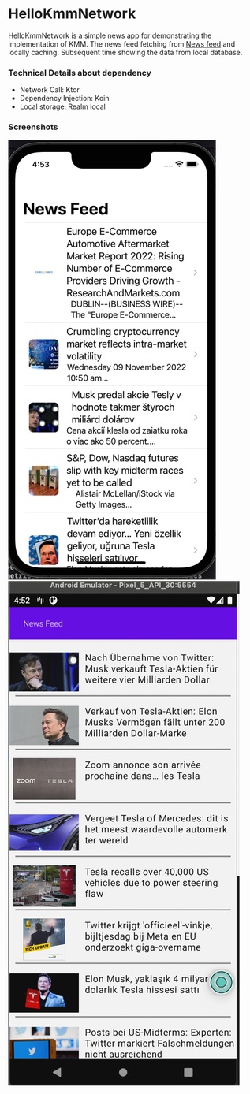 # HelloKmmNetwork
HelloKmmNetwork is a simple news app for demonstrating the implementation of KMM. 
 The news feed fetching from [News feed](https://newsapi.org/) and locally caching. Subsequent time showing the data from local database. 

### Technical Details about dependency 
- Network Call: Ktor
- Dependency Injection: Koin
- Local storage: Realm local

### Screenshots
![IOS](/screenshots/ios_screenshot.png)
![Android](/screenshots/android_screenshot.png)